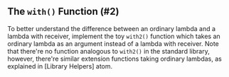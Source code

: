 ## The `with()` Function (#2)

To better understand the difference between an ordinary lambda and
a lambda with receiver, implement the toy `with2()` function which
takes an ordinary lambda as an argument instead of a lambda with receiver.
Note that there're no function analogous to `with2()` in the standard
library, however, there're similar extension functions taking ordinary
lambdas, as explained in [Library Helpers] atom.